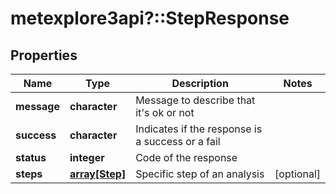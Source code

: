 # metexplore3api?::StepResponse


## Properties
Name | Type | Description | Notes
------------ | ------------- | ------------- | -------------
**message** | **character** | Message to describe that it&#39;s ok or not | 
**success** | **character** | Indicates if the response is a success or a fail | 
**status** | **integer** | Code of the response | 
**steps** | [**array[Step]**](Step.md) | Specific step of an analysis | [optional] 


